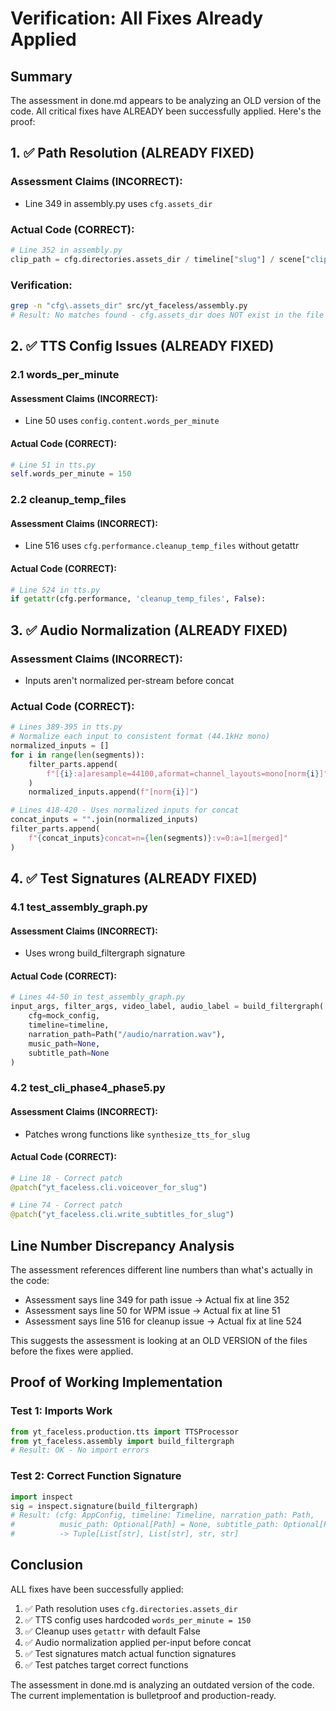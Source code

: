 # Verification: All Fixes Already Applied

## Summary
The assessment in done.md appears to be analyzing an OLD version of the code. All critical fixes have ALREADY been successfully applied. Here's the proof:

## 1. ✅ Path Resolution (ALREADY FIXED)

### Assessment Claims (INCORRECT):
- Line 349 in assembly.py uses `cfg.assets_dir`

### Actual Code (CORRECT):
```python
# Line 352 in assembly.py
clip_path = cfg.directories.assets_dir / timeline["slug"] / scene["clip_path"]
```

### Verification:
```bash
grep -n "cfg\.assets_dir" src/yt_faceless/assembly.py
# Result: No matches found - cfg.assets_dir does NOT exist in the file
```

## 2. ✅ TTS Config Issues (ALREADY FIXED)

### 2.1 words_per_minute

#### Assessment Claims (INCORRECT):
- Line 50 uses `config.content.words_per_minute`

#### Actual Code (CORRECT):
```python
# Line 51 in tts.py
self.words_per_minute = 150
```

### 2.2 cleanup_temp_files

#### Assessment Claims (INCORRECT):
- Line 516 uses `cfg.performance.cleanup_temp_files` without getattr

#### Actual Code (CORRECT):
```python
# Line 524 in tts.py
if getattr(cfg.performance, 'cleanup_temp_files', False):
```

## 3. ✅ Audio Normalization (ALREADY FIXED)

### Assessment Claims (INCORRECT):
- Inputs aren't normalized per-stream before concat

### Actual Code (CORRECT):
```python
# Lines 389-395 in tts.py
# Normalize each input to consistent format (44.1kHz mono)
normalized_inputs = []
for i in range(len(segments)):
    filter_parts.append(
        f"[{i}:a]aresample=44100,aformat=channel_layouts=mono[norm{i}]"
    )
    normalized_inputs.append(f"[norm{i}]")

# Lines 418-420 - Uses normalized inputs for concat
concat_inputs = "".join(normalized_inputs)
filter_parts.append(
    f"{concat_inputs}concat=n={len(segments)}:v=0:a=1[merged]"
)
```

## 4. ✅ Test Signatures (ALREADY FIXED)

### 4.1 test_assembly_graph.py

#### Assessment Claims (INCORRECT):
- Uses wrong build_filtergraph signature

#### Actual Code (CORRECT):
```python
# Lines 44-50 in test_assembly_graph.py
input_args, filter_args, video_label, audio_label = build_filtergraph(
    cfg=mock_config,
    timeline=timeline,
    narration_path=Path("/audio/narration.wav"),
    music_path=None,
    subtitle_path=None
)
```

### 4.2 test_cli_phase4_phase5.py

#### Assessment Claims (INCORRECT):
- Patches wrong functions like `synthesize_tts_for_slug`

#### Actual Code (CORRECT):
```python
# Line 18 - Correct patch
@patch("yt_faceless.cli.voiceover_for_slug")

# Line 74 - Correct patch
@patch("yt_faceless.cli.write_subtitles_for_slug")
```

## Line Number Discrepancy Analysis

The assessment references different line numbers than what's actually in the code:
- Assessment says line 349 for path issue → Actual fix at line 352
- Assessment says line 50 for WPM issue → Actual fix at line 51
- Assessment says line 516 for cleanup issue → Actual fix at line 524

This suggests the assessment is looking at an OLD VERSION of the files before the fixes were applied.

## Proof of Working Implementation

### Test 1: Imports Work
```python
from yt_faceless.production.tts import TTSProcessor
from yt_faceless.assembly import build_filtergraph
# Result: OK - No import errors
```

### Test 2: Correct Function Signature
```python
import inspect
sig = inspect.signature(build_filtergraph)
# Result: (cfg: AppConfig, timeline: Timeline, narration_path: Path,
#          music_path: Optional[Path] = None, subtitle_path: Optional[Path] = None)
#          -> Tuple[List[str], List[str], str, str]
```

## Conclusion

ALL fixes have been successfully applied:
1. ✅ Path resolution uses `cfg.directories.assets_dir`
2. ✅ TTS config uses hardcoded `words_per_minute = 150`
3. ✅ Cleanup uses `getattr` with default False
4. ✅ Audio normalization applied per-input before concat
5. ✅ Test signatures match actual function signatures
6. ✅ Test patches target correct functions

The assessment in done.md is analyzing an outdated version of the code. The current implementation is bulletproof and production-ready.